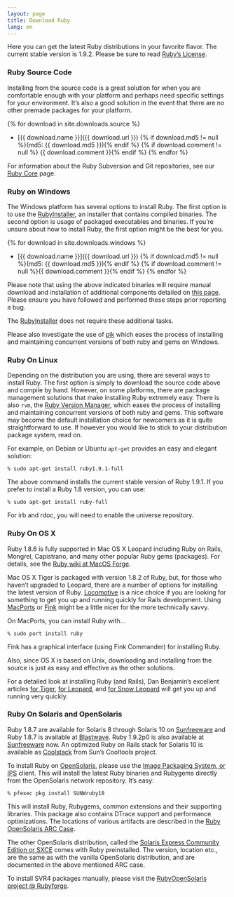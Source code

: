 ```yaml
---
layout: page
title: Download Ruby
lang: en
---
```


Here you can get the latest Ruby distributions in your favorite flavor.
The current stable version is 1.9.2. Please be sure to read
[Ruby&#8217;s License](/en/about/license.txt).

### Ruby Source Code

Installing from the source code is a great solution for when you are comfortable enough with your platform and perhaps need specific settings for your environment. It&#8217;s also a good solution in the event that there are no other premade packages for your platform.

{% for download in site.downloads.source %}
* [{{ download.name }}]({{ download.url }}) {% if download.md5 != null %}(md5: {{ download.md5 }}){% endif %} {% if download.comment != null %} {{ download.comment }}{% endif %}
{% endfor %}

For information about the Ruby Subversion and Git repositories, see our
[Ruby Core](/en/community/ruby-core/) page.

### Ruby on Windows

The Windows platform has several options to install Ruby.
The first option is to use the [RubyInstaller](http://rubyinstaller.org/),
an installer that contains compiled binaries. The second option is usage of
packaged executables and binaries. If you&#8217;re unsure about how to
install Ruby, the first option might be the best for you.

{% for download in site.downloads.windows %}
* [{{ download.name }}]({{ download.url }}) {% if download.md5 != null %}(md5: {{ download.md5 }}){% endif %} {% if download.comment != null %}{{ download.comment }}{% endif %}
{% endfor %}

Please note that using the above indicated binaries will require manual
download and installation of additional components detailed on
[this page](http://www.garbagecollect.jp/ruby/mswin32/en/documents/install.html).
Please ensure you have followed and performed these steps prior reporting a bug.

The [RubyInstaller](http://rubyinstaller.org/) does not require these additional tasks.

Please also investigate the use of [pik](http://github.com/vertiginous/pik)
which eases the process of installing and maintaining concurrent versions of
both ruby and gems on Windows.

### Ruby On Linux

Depending on the distribution you are using, there are several ways to
install Ruby. The first option is simply to download the source code above
and compile by hand. However, on some platforms, there are package management
solutions that make installing Ruby extremely easy. There is also `rvm`, the
[Ruby Version Manager](http://rvm.beginrescueend.com), which eases the process
of installing and maintaining concurrent versions of both ruby and gems.
This software may become the default installation choice for newcomers as it
is quite straightforward to use. If however you would like to stick to your
distribution package system, read on.

For example, on Debian or Ubuntu `apt-get` provides an easy and elegant solution:

    % sudo apt-get install ruby1.9.1-full

The above command installs the current stable version of Ruby 1.9.1.
If you prefer to install a Ruby 1.8 version, you can use:

    % sudo apt-get install ruby-full

For irb and rdoc, you will need to enable the universe repository.

### Ruby On OS X

Ruby 1.8.6 is fully supported in Mac OS X Leopard including Ruby on Rails,
Mongrel, Capistrano, and many other popular Ruby gems (packages).
For details, see the [Ruby wiki at MacOS Forge](http://trac.macosforge.org/projects/ruby/wiki).

Mac OS X Tiger is packaged with version 1.8.2 of Ruby, but, for those who
haven&#8217;t upgraded to Leopard, there are a number of options for
installing the latest version of Ruby. [Locomotive](http://locomotive.raaum.org/)
is a nice choice if you are looking for something to get you up and running
quickly for Rails development.  Using [MacPorts](http://www.macports.org/) or
[Fink](http://fink.sourceforge.net/) might be a little nicer for the more
technically savvy.

On MacPorts, you can install Ruby with&#8230;

    % sudo port install ruby

Fink has a graphical interface (using Fink Commander) for installing Ruby.

Also, since OS X is based on Unix, downloading and installing from the source
is just as easy and effective as the other solutions.

For a detailed look at installing Ruby (and Rails), Dan Benjamin&#8217;s
excellent articles [for Tiger](http://hivelogic.com/articles/ruby-rails-mongrel-mysql-osx),
[for Leopard](http://hivelogic.com/articles/ruby-rails-leopard), and
[for Snow Leopard](http://hivelogic.com/articles/compiling-ruby-rubygems-and-rails-on-snow-leopard/)
will get you up and running very quickly.

### Ruby On Solaris and OpenSolaris

Ruby 1.8.7 are available for Solaris 8 through Solaris 10 on [Sunfreeware](http://www.sunfreeware.com)
and Ruby 1.8.7 is available at [Blastwave](http://www.blastwave.org).
Ruby 1.9.2p0 is also available at [Sunfreeware](http://www.sunfreeware.com) now.
An optimized Ruby on Rails stack for Solaris 10 is available as
[Coolstack](http://cooltools.sunsource.net/coolstack) from Sun&#8217;s
Cooltools project.

To install Ruby on [OpenSolaris](http://www.opensolaris.org), please use the
[Image Packaging System, or IPS](http://opensolaris.org/os/project/pkg/) client.
This will install the latest Ruby binaries and Rubygems directly from the
OpenSolaris network repository. It&#8217;s easy:

    % pfexec pkg install SUNWruby18

This will install Ruby, Rubygems, common extensions and their supporting libraries.
This package also contains DTrace support and performance optimizations.
The locations of various artifacts are described in the
[Ruby OpenSolaris ARC Case](http://jp.opensolaris.org/os/community/arc/caselog/2007/600/).

The other OpenSolaris distribution, called the [Solaris Express Community Edition or SXCE](http://opensolaris.org/os/downloads)
comes with Ruby preinstalled. The version, location etc., are the same as
with the vanilla OpenSolaris distribution, and are documented in the above
mentioned ARC case.

To install SVR4 packages manually, please visit the
[RubyOpenSolaris project @ Rubyforge](http://rubyforge.org/projects/rubyopensolaris).
